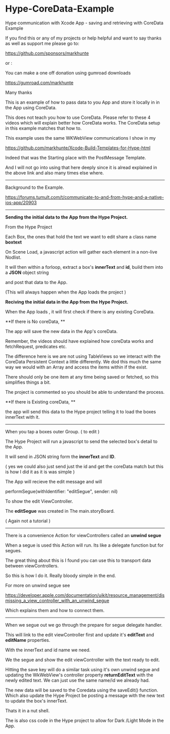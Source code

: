 # Hype-CoreData-Example
Hype communication  with Xcode App - saving and retrieving with CoreData Example

If you find this or any of my projects or help helpful and want to say thanks as well as support me please go to:

https://github.com/sponsors/markhunte

or :

You can make a one off donation using gumroad downloads

https://gumroad.com/markhunte

Many thanks



This is an example of how to pass data to you App and store it locally in in the App using CoreData.

This does not teach you how to use CoreData. Please refer to these 4 videos which will explain better how CoreData works. The CoreData setup  in this example matches that how to. 



This example uses the same WKWebView communications I show in my 

https://github.com/markhunte/Xcode-Build-Templates-for-Hype-html



Indeed that was the Starting place with the PostMessage Template.

And I will not go into using that here deeply since it is alread explained in the above link and also many times else where.



-----

Background to the Example.

https://forums.tumult.com/t/communicate-to-and-from-hype-and-a-native-ios-app/20903



-----



**Sending the initial data to the App from the Hype Project.**



From the Hype Project

Each Box, the ones that hold the text we want to edit share a class name  **boxtext**

On Scene Load, a javascript action will gather each element  in a non-live Nodlist.

It will then within a forloop, extract a box's **innerText**  and **id**, build them into a **JSON** object string

and post that data to the App.



(This will always happen when the App loads the project )



**Reciving the initial data in the App from the Hype Project.**



When the App loads , it will first check if there is any existing CoreData.

**If there is No coreData,  **

The app will save the new data in the App's coreData.

Remember, the videos should have explained how coreData works and fetchRequest, predicates etc.

The difference here is we are not using TableViews so we interact with the CoreData Persistent Context a little differently. We dod this much the same way we would with an Array and access the items within if the exist.

There should only be one item at any time being saved or fetched, so this simplifies things a bit.

The project is commented so you should be able to understand the process.

**If there is Existing coreData,  **

the app will send this data to the Hype project telling it to load the boxes innerText with it.



----

When you tap a boxes outer Group. ( to edit )

The Hype Project will run a javascript to send the selected box's detail to the App.

It will send in JSON string form the **innerText** and **ID**.

( yes we could also just send just the id and get the coreData match but this is how I did it as it is was  simple )



The App will recieve the edit message and will

 performSegue(withIdentifier: "editSegue", sender: nil)

To show the edit ViewController.



The **editSegue** was created in The main.storyBoard.

( Again not a tutorial )

----

There is a convenience Action for viewControllers called an **unwind segue** 

When a segue is used this Action will run.  Its like a delegate function but for segues.

The great thing about this is I found you can use this to transport data between viewControllers.  

So this is how I do it. Really bloody simple in the end.

For more on unwind segue see

https://developer.apple.com/documentation/uikit/resource_management/dismissing_a_view_controller_with_an_unwind_segue

Which explains them and how to connect them.

---

When we segue out we go through the prepare for segue delegate handler.

This will link to the edit viewController first and update it's   **editText** and **editName**  properties.

With the innerText and id name we need.

We the segue and show the edit viewController with the text ready to edit.



Hitting the save key will do a similar task using it's own unwind segue and updating the WkWebView's controller property  **returnEditText** with the newly edited text. We can just use the same name/id we already had.

The new data will be saved to the Coredata using the saveEdit() function. Which also update the Hype Project be posting a message with the new text to update the box's innerText.



Thats it in a nut shell.

The is also css code in the Hype project to allow for Dark /Light Mode in the App.











